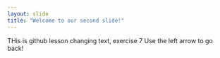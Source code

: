 ```yaml
---
layout: slide
title: "Welcome to our second slide!"
---
```

THis is github lesson changing text, exercise 7
Use the left arrow to go back!